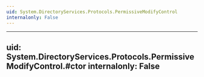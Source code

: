 ```yaml
---
uid: System.DirectoryServices.Protocols.PermissiveModifyControl
internalonly: False
---
```


---
uid: System.DirectoryServices.Protocols.PermissiveModifyControl.#ctor
internalonly: False
---
